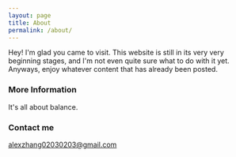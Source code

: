 ```yaml
---
layout: page
title: About
permalink: /about/
---
```


Hey! I'm glad you came to visit. This website is still in its very very beginning stages, and I'm not even quite sure what to do with it yet. Anyways, enjoy whatever content that has already been posted.

### More Information

It's all about balance.

### Contact me

[alexzhang02030203@gmail.com](mailto:alexzhang02030203@gmail.com)
